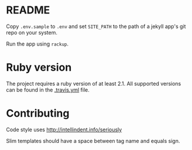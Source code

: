# README

Copy `.env.sample` to `.env` and set `SITE_PATH` to the path of a jekyll app's git repo on your system.

Run the app using `rackup`.

# Ruby version

The project requires a ruby version of at least 2.1. All supported versions can be found in the [.travis.yml](.travis.yml) file.

# Contributing

Code style uses http://intellindent.info/seriously

Slim templates should have a space between tag name and equals sign.
